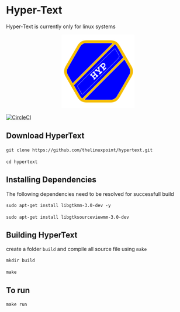 # Hyper-Text
Hyper-Text is currently only for linux systems
<div align="center">
    <img src="https://github.com/thelinuxpoint/hypertext/blob/main/src/resource/hyp.svg" width="200px" height="200px"/>
</div>

[![CircleCI](https://circleci.com/gh/thelinuxpoint/hypertext/tree/main.svg?style=shield)](https://circleci.com/gh/thelinuxpoint/hypertext/tree/main)

## Download HyperText

```shell
git clone https://github.com/thelinuxpoint/hypertext.git

cd hypertext
```

## Installing Dependencies

The following dependencies need to be resolved for successfull build

```shell
sudo apt-get install libgtkmm-3.0-dev -y

sudo apt-get install libgtksourceviewmm-3.0-dev
```

## Building HyperText

create a folder `build` and compile all source file using `make`

```shell
mkdir build

make

```

## To run

```shell
make run
```
